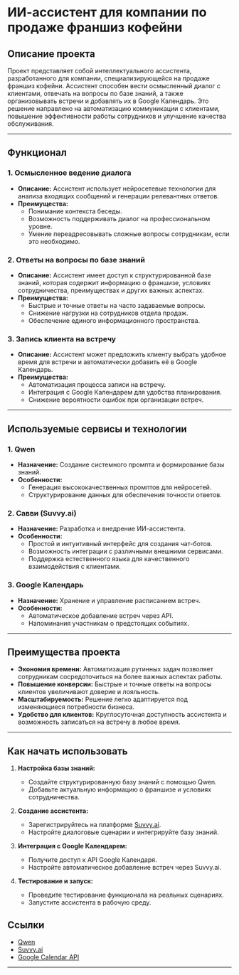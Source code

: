 # ИИ-ассистент для компании по продаже франшиз кофейни

## Описание проекта

Проект представляет собой интеллектуального ассистента, разработанного для компании, специализирующейся на продаже франшиз кофейни. Ассистент способен вести осмысленный диалог с клиентами, отвечать на вопросы по базе знаний, а также организовывать встречи и добавлять их в Google Календарь. Это решение направлено на автоматизацию коммуникации с клиентами, повышение эффективности работы сотрудников и улучшение качества обслуживания.

---

## Функционал

### 1. Осмысленное ведение диалога
- **Описание:** Ассистент использует нейросетевые технологии для анализа входящих сообщений и генерации релевантных ответов.
- **Преимущества:**
  - Понимание контекста беседы.
  - Возможность поддерживать диалог на профессиональном уровне.
  - Умение переадресовывать сложные вопросы сотрудникам, если это необходимо.

### 2. Ответы на вопросы по базе знаний
- **Описание:** Ассистент имеет доступ к структурированной базе знаний, которая содержит информацию о франшизе, условиях сотрудничества, преимуществах и других важных аспектах.
- **Преимущества:**
  - Быстрые и точные ответы на часто задаваемые вопросы.
  - Снижение нагрузки на сотрудников отдела продаж.
  - Обеспечение единого информационного пространства.

### 3. Запись клиента на встречу
- **Описание:** Ассистент может предложить клиенту выбрать удобное время для встречи и автоматически добавить её в Google Календарь.
- **Преимущества:**
  - Автоматизация процесса записи на встречу.
  - Интеграция с Google Календарем для удобства планирования.
  - Снижение вероятности ошибок при организации встреч.

---

## Используемые сервисы и технологии

### 1. **Qwen**
- **Назначение:** Создание системного промпта и формирование базы знаний.
- **Особенности:**
  - Генерация высококачественных промптов для нейросетей.
  - Структурирование данных для обеспечения точности ответов.

### 2. **Савви (Suvvy.ai)**
- **Назначение:** Разработка и внедрение ИИ-ассистента.
- **Особенности:**
  - Простой и интуитивный интерфейс для создания чат-ботов.
  - Возможность интеграции с различными внешними сервисами.
  - Поддержка естественного языка для качественного взаимодействия с клиентами.

### 3. **Google Календарь**
- **Назначение:** Хранение и управление расписанием встреч.
- **Особенности:**
  - Автоматическое добавление встреч через API.
  - Напоминания участникам о предстоящих событиях.

---

## Преимущества проекта

- **Экономия времени:** Автоматизация рутинных задач позволяет сотрудникам сосредоточиться на более важных аспектах работы.
- **Повышение конверсии:** Быстрые и точные ответы на вопросы клиентов увеличивают доверие и лояльность.
- **Масштабируемость:** Решение легко адаптируется под изменяющиеся потребности бизнеса.
- **Удобство для клиентов:** Круглосуточная доступность ассистента и возможность записаться на встречу в любое время.

---

## Как начать использовать

1. **Настройка базы знаний:**
   - Создайте структурированную базу знаний с помощью Qwen.
   - Добавьте актуальную информацию о франшизе и условиях сотрудничества.

2. **Создание ассистента:**
   - Зарегистрируйтесь на платформе [Suvvy.ai](https://suvvy.ai/).
   - Настройте диалоговые сценарии и интегрируйте базу знаний.

3. **Интеграция с Google Календарем:**
   - Получите доступ к API Google Календаря.
   - Настройте автоматическое добавление встреч через Suvvy.ai.

4. **Тестирование и запуск:**
   - Проведите тестирование функционала на реальных сценариях.
   - Запустите ассистента в рабочую среду.


## Ссылки

- [Qwen](https://qwen.aliyun.com/)
- [Suvvy.ai](https://suvvy.ai/)
- [Google Calendar API](https://developers.google.com/calendar)

---

